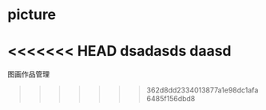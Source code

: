 # picture
<<<<<<< HEAD
dsadasds
daasd
=======
图画作品管理
>>>>>>> 362d8dd2334013877a1e98dc1afa6485f156dbd8

